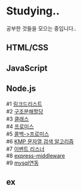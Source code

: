 # Studying..

공부한 것들을 모으는 중입니다..

## HTML/CSS

## JavaScript

## Node.js

#1 [링크드리스트](https://github.com/Tozinoo/Studying/blob/main/NodeJS/SLL.js)  
#2 [구조분해할당](https://github.com/Tozinoo/Studying/blob/main/NodeJS/DestructuringAssignment.js)  
#3 [클래스](https://github.com/Tozinoo/Studying/blob/main/NodeJS/CLASS.js)  
#4 [프로미스](https://github.com/Tozinoo/Studying/blob/main/NodeJS/Promiss.js)  
#5 [콜백->프로미스](https://github.com/Tozinoo/Studying/blob/main/NodeJS/callbackTOpromiss.js)  
#6 [KMP 문자열 검색 알고리즘](https://github.com/Tozinoo/Studying/blob/main/NodeJS/KMP.js)  
#7 [이벤트 리스너](https://github.com/Tozinoo/Studying/blob/main/NodeJS/eventListener.js)  
#8 [express-middleware](https://github.com/Tozinoo/Studying/blob/main/NodeJS/20210915_academy/app.js)  
#9 [mysql연동](https://github.com/Tozinoo/Studying/blob/main/NodeJS/20210922_self_book_studying/app.js)

## ex
